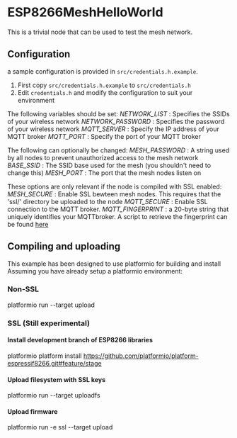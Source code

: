 # ESP8266MeshHelloWorld

This is a trivial node that can be used to test the mesh network.

## Configuration
a sample configuration is provided in `src/credentials.h.example`.

1) First copy `src/credentials.h.example` to `src/credentials.h`
2) Edit `credentials.h` and modify the configuration to suit your environment

The following variables should be set:
  *NETWORK_LIST* : Specifies the SSIDs of your wireless network
  *NETWORK_PASSWORD* : Specifies the password of your wireless network
  *MQTT_SERVER* : Specify the IP address of your MQTT broker
  *MQTT_PORT* : Specify the port of your MQTT broker

The following can optionally be changed:
  *MESH_PASSWORD* : A string used by all nodes to prevent unauthorized access to the mesh network
  *BASE_SSID* : The SSID base used for the mesh (you shouldn't need to change this)
  *MESH_PORT* : The port that the mesh nodes listen on

These options are only relevant if the node is compiled with SSL enabled:
  *MESH_SECURE* : Enable SSL bewteen mesh nodes.  This requires that the 'ssl/' directory be uploaded to the node
  *MQTT_SECURE* : Enable SSL connection to the MQTT broker.
  *MQTT_FINGERPRINT* : a 20-byte string that uniquely identifies your MQTTbroker.  A script to retrieve the fingerprint can be found [here](https://github.com/marvinroger/async-mqtt-client/blob/master/scripts/get-fingerprint/get-fingerprint.py)
   
## Compiling and uploading
This example has been designed to use platformio for building and install
Assuming you have already setup a platformio environment:

### Non-SSL
platformio run --target upload

### SSL (Still experimental)
#### Install development branch of ESP8266 libraries
platformio platform install https://github.com/platformio/platform-espressif8266.git#feature/stage
#### Upload filesystem with SSL keys
platformio run --target uploadfs
#### Upload firmware
platformio run -e ssl --target upload

